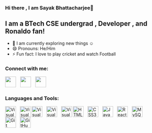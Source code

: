 ### Hi there , I am Sayak Bhattacharjee👋

## I am a BTech CSE undergrad , Developer , and Ronaldo fan!

- 🌱 I am currently exploring new things :relaxed:
- 😄 Pronouns: He/Him
- ⚡ Fun fact: I love to play cricket and watch Football

### Connect with me:

[<img src="https://cdn.jsdelivr.net/gh/devicons/devicon/icons/linkedin/linkedin-original.svg" width="35px" style="padding-right:10px"/>](https://www.linkedin.com/in/sayak-bhattacharjee-0999341b4/)
[<img src="https://cdn.jsdelivr.net/gh/devicons/devicon/icons/facebook/facebook-original.svg" width="35px" style="padding-right:10px"/>](https://www.facebook.com/sayak.bhattacharya.161)
[<img src="https://cdn.jsdelivr.net/gh/devicons/devicon/icons/twitter/twitter-original.svg" width="35px" style="padding-right:10px"/>](https://twitter.com/Sayak_187)

### Languages and Tools:

<img align="left" alt="Visual Studio Code" width="35px" src="https://cdn.jsdelivr.net/gh/devicons/devicon/icons/vscode/vscode-original.svg" style="padding-right:10px;" />
<img align="left" alt="Visual Studio Code" width="35px" src="https://cdn.jsdelivr.net/gh/devicons/devicon/icons/cplusplus/cplusplus-original.svg" />
<img align="left" alt="Visual Studio Code" width="35px" src="https://cdn.jsdelivr.net/gh/devicons/devicon/icons/python/python-original.svg" style="padding-right:10px;" />
<img align="left" alt="Visual Studio Code" width="35px" src="https://cdn.jsdelivr.net/gh/devicons/devicon/icons/c/c-original.svg" style="padding-right:10px;" />
<img align="left" alt="Visual Studio Code" width="35px" src="https://cdn.jsdelivr.net/gh/devicons/devicon/icons/opencv/opencv-original.svg" />
<img align="left" alt="HTML5" width="35px" src="https://cdn.jsdelivr.net/gh/devicons/devicon/icons/html5/html5-original.svg" style="padding-right:10px;" />
<img align="left" alt="CSS3" width="35px" src="https://cdn.jsdelivr.net/gh/devicons/devicon/icons/css3/css3-original.svg" style="padding-right:10px;" />
<img align="left" alt="JavaScript" width="35px" src="https://cdn.jsdelivr.net/gh/devicons/devicon/icons/javascript/javascript-original.svg" style="padding-right:10px;" />
<img align="left" alt="React" width="35px" src="https://cdn.jsdelivr.net/gh/devicons/devicon/icons/react/react-original.svg" style="padding-right:10px;" />
<img align="left" alt="MySQL" width="35px" src="https://cdn.jsdelivr.net/gh/devicons/devicon/icons/mysql/mysql-original.svg" style="padding-right:10px;" />
<img align="left" alt="Git" width="35px" src="https://cdn.jsdelivr.net/gh/devicons/devicon/icons/git/git-original.svg" style="padding-right:10px;" />
<img align="left" alt="GitHub" width="35px" src="https://cdn.jsdelivr.net/gh/devicons/devicon/icons/github/github-original.svg" style="padding-right:10px;" />
